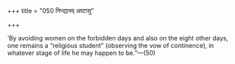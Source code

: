 +++
title = "050 निन्द्यास्व् अष्टासु"

+++

‘By avoiding women on the forbidden days and also on the eight other days, one remains a “religious student” (observing the vow of continence), in whatever stage of life he may happen to be.”—(50)